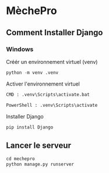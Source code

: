 # MèchePro

## Comment Installer Django
### Windows
Créér un environnement virtuel (venv)
```python
python -m venv .venv
```
Activer l'environnement virtuel
```python
CMD : .venv\Scripts\activate.bat

PowerShell : .venv\Scripts\activate
```
Installer Django
```python
pip install Django
```
## Lancer le serveur
```python
cd mechepro
python manage.py runserver
```